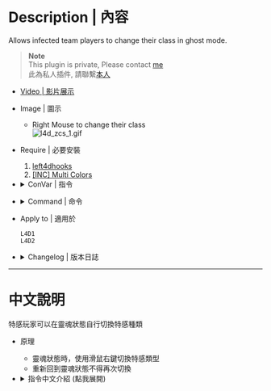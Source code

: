 # Description | 內容
Allows infected team players to change their class in ghost mode.

> __Note__ <br/>
This plugin is private, Please contact [me](https://github.com/fbef0102/Game-Private_Plugin#私人插件列表-private-plugins-list)<br/>
此為私人插件, 請聯繫[本人](https://github.com/fbef0102/Game-Private_Plugin#私人插件列表-private-plugins-list)

* [Video | 影片展示](https://youtu.be/gIbID8wfX8k)

* Image | 圖示
	* Right Mouse to change their class
	<br/>![l4d_zcs_1.gif](image/l4d_zcs_1.gif)

* Require | 必要安裝
	1. [left4dhooks](https://forums.alliedmods.net/showthread.php?t=321696)
	2. [[INC] Multi Colors](https://github.com/fbef0102/L4D1_2-Plugins/releases/tag/Multi-Colors)

* <details><summary>ConVar | 指令</summary>

	* cfg/sourcemod/l4d_zcs.cfg
		```php
		// Enable/Disable Zombie Character Select plugin.
		zcs_enable "1"

		// If 1, Enable Zombie Character Select debug log.
		zcs_debug "0"

		// If 1, Display infected class limits panel.
		zcs_show_hud_panel "1"

		// If 1, Include fake infected bots in limits.
		zcs_count_fake_bots "1"

		// If 1, Allow infected class switch at finale stages.
		zcs_allow_finale_switch "1"

		// If 1, Allow player to select previous infected class.
		zcs_allow_last_class "0"

		// If 1, Allow player to select class even when ghost infected player is too far from survivors (is going to despawn).
		zcs_allow_cull_switch "1"

		// If 1, Allow player to select class after returning to ghost from spawn.
		zcs_allow_despawn_switch "0"

		// Players with these flags have access to change class. (Empty = Everyone, -1: Nobody)
		zcs_access_level ""

		// Key binding for infected class selection. (1=MELEE, 2=RELOAD, 3=ZOOM)
		zcs_select_key "1"

		// Time interval between Infected class switch delay in (s).
		zcs_select_delay "0.5"

		// If 1, Broadcast infected class selection key binding to players.
		zcs_notify_key "1"

		// If 1, Notify infected class selection key binding every time when ghost. (0=Notify first time ghost)
		zcs_notify_key_repeat "0"

		// If 1, Broadcast class & limit status messages to players.
		zcs_notify_class "1"

		// Time before smoker class is allowed after smoker death in (s). (-1=Use Director, 0=No delay, 1-60=Delay)
		zcs_cooldown_smoker "-1"

		// Time before boomer class is allowed after boomer death in (s). (-1=Use Director, 0=No delay, 1-60=Delay)
		zcs_cooldown_boomer "-1"

		// Time before hunter class is allowed after hunter death in (s). (-1=Use Director, 0=No delay, 1-60=Delay)
		zcs_cooldown_hunter "-1"

		// Time before spitter class is allowed after spitter death in (s). (-1=Use Director, 0=No delay, 1-60=Delay)
		zcs_cooldown_spitter "-1"

		// Time before jockey class is allowed after jockey death in (s). (-1=Use Director, 0=No delay, 1-60=Delay)
		zcs_cooldown_jockey "-1"

		// Time before charger class is allowed after charger death in (s). (-1=Use Director, 0=No delay, 1-60=Delay)
		zcs_cooldown_charger "-1"

		// How many Smokers allowed. (-1=Use Server, 0=None Allowed, 1-10=Limit)
		zcs_smoker_limit "-1"

		// How many Boomers allowed. (-1=Use Server, 0=None Allowed, 1-10=Limit)
		zcs_boomer_limit "-1"

		// How many Hunters allowed. (-1=Use Server, 0=None Allowed, 1-10=Limit)
		zcs_hunter_limit "-1"

		// How many Spitters allowed. (-1=Use Server, 0=None Allowed, 1-10=Limit)
		zcs_spitter_limit "-1"

		// How many Jockeys allowed. (-1=Use Server, 0=None Allowed, 1-10=Limit)
		zcs_jockey_limit "-1"

		// How many Chargers allowed. (-1=Use Server, 0=None Allowed, 1-10=Limit)
		zcs_charger_limit "-1"

		// Allow Smoker Ghost player to select class. (0=Not Allow)
		zcs_smoker_ghost_allow "1"

		// Allow Boomer Ghost player to select class. (0=Not Allow)
		zcs_boomer_ghost_allow "1"

		// Allow Hunter Ghost player to select class. (0=Not Allow)
		zcs_hunter_ghost_allow "1"

		// Allow Spitter Ghost player to select class. (0=Not Allow)
		zcs_spitter_ghost_allow "1"	

		// Allow Jockey Ghost player to select class. (0=Not Allow)
		zcs_jockey_ghost_allow "1"

		// Allow Charger Ghost player to select class. (0=Not Allow)
		zcs_charger_ghost_allow "1"

		// Determine ghost zombie class when infected player spawn as ghost state (Not despawn). (0=Spawn ghost normally via the director)
		zcs_determine_class_when_ghost "0"
		```
</details>

* <details><summary>Command | 命令</summary>
	
	None
</details>

* Apply to | 適用於
	```
	L4D1
	L4D2
	```

* <details><summary>Changelog | 版本日誌</summary>

	```php
	//[X]BetaAlpha @ 2010-2011
	//HarryPotter @ 2022-2023
	```
	* v1.1
		* Remake Code
		* Remove Gamedata
		* Remove Unnecessary cvars
		* Add more cvars
		* Optimize Code

	* v0.9.6
		* [By [X]BetaAlpha](https://forums.alliedmods.net/showthread.php?t=121461)
</details>

- - - -
# 中文說明
特感玩家可以在靈魂狀態自行切換特感種類

* 原理
	* 靈魂狀態時，使用滑鼠右鍵切換特感類型
	* 重新回到靈魂狀態不得再次切換

* <details><summary>指令中文介紹 (點我展開)</summary>

	* cfg/sourcemod/l4d_zcs.cfg
		```php
		// 0=關閉插件, 1=啟動插件
		zcs_enable "1"

		// 為1時，啟用 debug 日誌紀錄.
		zcs_debug "0"

		// 為1時，顯示當前特感數量的介面
		zcs_show_hud_panel "1"

		// 為1時，特感Bot也會被計算於限制數量之內
		zcs_count_fake_bots "1"

		// 為1時，最終救援開始之後也可以切換特感類型 (0=不准)
		zcs_allow_finale_switch "1"

		// 為1時，允許玩家切換到上次遊玩的特感類型 (0=不准)
		zcs_allow_last_class "0"

		// 為1時，當玩家離倖存者太遠時，允許玩家切換特感類型 (0=不准)
		zcs_allow_cull_switch "1"

		// 為1時，當玩家重生回靈魂狀態時，允許玩家切換特感類型 (0=不准)
		zcs_allow_despawn_switch "0"

		// 擁有這些權限的玩家，才可以切換特感類型　(留白 = 任何人都能, -1: 無人)
		zcs_access_level ""

		// 甚麼按鍵切換特感類型　(1=右鍵, 2=R鍵, 3=滑鼠滾輪鍵)
		zcs_select_key "1"

		// 切換特感類型的時間間隔 (s)
		zcs_select_delay "0.5"

		// 為1時，提示玩家使用哪種按鍵切換特感類型
		zcs_notify_key "1"

		// 為1時，每次玩家變成靈魂狀態時，提示玩家如何切換特感類型. (0=只在第一次靈魂狀態時提示)
		zcs_notify_key_repeat "0"

		// 為1時，提示特感種類與數量限制
		zcs_notify_class "1"

		// Smoker玩家死亡之後允許再次選擇Smoker的冷卻時間. (-1=使用官方指令z_ghost_delay_max設置的時間, 0=無冷卻時間, 請設置1~60秒)
		zcs_cooldown_smoker "-1"

		// Boomer玩家死亡之後允許再次選擇Boomer的冷卻時間. (-1=使用官方指令z_ghost_delay_max設置的時間, 0=無冷卻時間, 請設置1~60秒)
		zcs_cooldown_boomer "-1"

		// Hunter玩家死亡之後允許再次選擇Hunter的冷卻時間. (-1=使用官方指令z_ghost_delay_max設置的時間, 0=無冷卻時間, 請設置1~60秒)
		zcs_cooldown_hunter "-1"

		// Spitter玩家死亡之後允許再次選擇Spitter的冷卻時間. (-1=使用官方指令z_ghost_delay_max設置的時間, 0=無冷卻時間, 請設置1~60秒)
		zcs_cooldown_spitter "-1"

		// Jockey玩家死亡之後允許再次選擇Jockey的冷卻時間. (-1=使用官方指令z_ghost_delay_max設置的時間, 0=無冷卻時間, 請設置1~60秒)
		zcs_cooldown_jockey "-1"

		// Charger玩家死亡之後允許再次選擇Charger的冷卻時間. (-1=使用官方指令z_ghost_delay_max設置的時間, 0=無冷卻時間, 請設置1~60秒)
		zcs_cooldown_charger "-1"

		// Smoker的數量限制 (-1=使用官方指令z_versus_smoker_limit設置的數量, 0=不允許, 請設置1~10)
		zcs_smoker_limit "-1"

		// Boomer的數量限制 (-1=使用官方指令z_versus_boomer_limit設置的數量, 0=不允許, 請設置1~10)
		zcs_boomer_limit "-1"

		// Hunter的數量限制 (-1=使用官方指令z_versus_hunter_limit設置的數量, 0=不允許, 請設置1~10)
		zcs_hunter_limit "-1"

		// Spitter的數量限制 (-1=使用官方指令z_versus_spitter_limit設置的數量, 0=不允許, 請設置1~10)
		zcs_spitter_limit "-1"

		// Jockey的數量限制 (-1=使用官方指令z_versus_jockey_limit設置的數量, 0=不允許, 請設置1~10)
		zcs_jockey_limit "-1"

		// Charger的數量限制 (-1=使用官方指令z_versus_charger_limit設置的數量, 0=不允許, 請設置1~10)
		zcs_charger_limit "-1"

		// 為1時，允許靈魂特感Smoker切換其他特感類型 (0=不允許)
		zcs_smoker_ghost_allow "1"

		// 為1時，允許靈魂特感Boomer切換其他特感類型 (0=不允許)
		zcs_boomer_ghost_allow "1"

		// 為1時，允許靈魂特感Hunter切換其他特感類型 (0=不允許)
		zcs_hunter_ghost_allow "1"

		// 為1時，允許靈魂特感Spitter切換其他特感類型 (0=不允許)
		zcs_spitter_ghost_allow "1"	

		// 為1時，允許靈魂特感Jockey切換其他特感類型 (0=不允許)
		zcs_jockey_ghost_allow "1"

		// 為1時，允許靈魂特感Charger切換其他特感類型 (0=不允許)
		zcs_charger_ghost_allow "1"

		// 當玩家進入靈魂狀態時(非回魂狀態)，1 = 由此插件決定特感類型 (根據場上的特感數量限制決定)，0 = 交給導演系統決定
		zcs_determine_class_when_ghost "0"
		```
</details>
